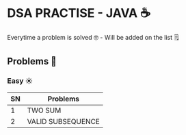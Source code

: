# DSA PRACTISE - JAVA ☕️

Everytime a problem is solved 🤓 -  Will be added on the list 🗒️

## Problems 🫣

### Easy ☀️

| SN | Problems          |
|----|-------------------|
| 1  | TWO SUM           |
| 2  | VALID SUBSEQUENCE |